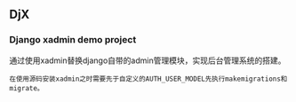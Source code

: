 ## DjX

### Django xadmin demo project

通过使用xadmin替换django自带的admin管理模块，实现后台管理系统的搭建。

`在使用源码安装xadmin之时需要先于自定义的AUTH_USER_MODEL先执行makemigrations和migrate。`
